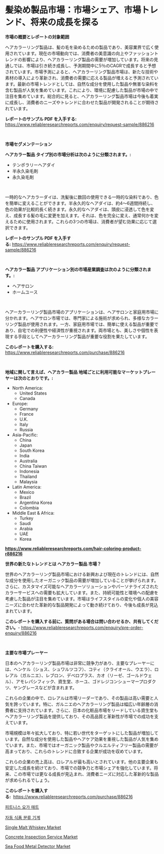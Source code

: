 <p><h1>髪染め製品市場：市場シェア、市場トレンド、将来の成長を探る</h1></p><p><strong>市場の概要とレポートの対象範囲</strong></p>
<p><p>ヘアカラーリング製品は、髪の毛を染めるための製品であり、美容業界で広く使用されています。現在の市場動向では、消費者の美意識の向上やファッショントレンドの影響により、ヘアカラーリング製品の需要が増加しています。将来の見通しでは、市場は引き続き成長し、予測期間中に5％のCAGRで成長すると予想されています。市場予測によると、ヘアカラーリング製品市場は、新たな技術や素材の導入により革新され、消費者の需要に応える製品が増えると予測されています。最新の市場トレンドとしては、自然な成分を使用した製品や無害な染料を含む製品が人気を集めています。これにより、環境に配慮した製品が市場の中で注目を集めています。総合的に見ると、ヘアカラーリング製品市場は今後も着実に成長し、消費者のニーズやトレンドに合わせた製品が開発されることが期待されています。</p></p>
<p><strong>レポートのサンプル PDF を入手する:</strong> <a href="https://www.reliableresearchreports.com/enquiry/request-sample/886216">https://www.reliableresearchreports.com/enquiry/request-sample/886216</a></p>
<p>&nbsp;</p>
<p><strong>市場セグメンテーション</strong></p>
<p><strong>ヘアカラー製品 タイプ別の市場分析は次のように分類されます。:</strong></p>
<p><ul><li>テンポラリーヘアダイ</li><li>半永久染毛剤</li><li>永久染毛剤</li></ul></p>
<p>&nbsp;</p>
<p><p>一時的なヘアカラーダイは、洗髪後に数回の使用できる一時的な染料であり、色を簡単に変えることができます。半永久的なヘアダイは、約4〜6週間持続し、色の効果が比較的長く続きます。永久的なヘアダイは、頭皮に浸透して色を変え、成長する髪の毛に変更を加えます。それは、色を完全に変え、通常何かを変えるために使用されます。これらの3つの市場は、消費者が望む効果に応じて選択できます。</p></p>
<p><strong>レポートのサンプル PDF を入手する:</strong>&nbsp;<a href="https://www.reliableresearchreports.com/enquiry/request-sample/886216">https://www.reliableresearchreports.com/enquiry/request-sample/886216</a></p>
<p>&nbsp;</p>
<p><strong> ヘアカラー製品 アプリケーション別の市場産業調査は次のように分類されます。:</strong></p>
<p><ul><li>ヘアサロン</li><li>ホームユース</li></ul></p>
<p>&nbsp;</p>
<p><p>ヘアーカラーリング製品市場のアプリケーションは、ヘアサロンと家庭用市場に分かれます。ヘアサロン市場では、専門家による施術が求められ、多様なカラーリング製品が使用されます。一方、家庭用市場では、簡単に使える製品が重要であり、自宅での利便性や経済性が重視されます。両市場とも、美しさや個性を表現する手段としてヘアーカラーリング製品が重要な役割を果たしています。</p></p>
<p><strong>このレポートを購入する:</strong>&nbsp; <a href="https://www.reliableresearchreports.com/purchase/886216">https://www.reliableresearchreports.com/purchase/886216</a></p>
<p>&nbsp;</p>
<p><strong>地域に関して言えば、ヘアカラー製品 地域ごとに利用可能なマーケットプレーヤーは次のとおりです。:</strong></p>
<p><ul>
    <li>
        North America:
        <ul>
            <li>United States</li>
            <li>Canada</li>
        </ul>
    </li>
    <li>
        Europe:
        <ul>
            <li>Germany</li>
            <li>France</li>
            <li>U.K.</li>
            <li>Italy</li>
            <li>Russia</li>
        </ul>
    </li>
    <li>
        Asia-Pacific:
        <ul>
            <li>China</li>
            <li>Japan</li>
            <li>South Korea</li>
            <li>India</li>
            <li>Australia</li>
            <li>China Taiwan</li>
            <li>Indonesia</li>
            <li>Thailand</li>
            <li>Malaysia</li>
        </ul>
    </li>
    <li>
        Latin America:
        <ul>
            <li>Mexico</li>
            <li>Brazil</li>
            <li>Argentina Korea</li>
            <li>Colombia</li>
        </ul>
    </li>
    <li>
        Middle East & Africa:
        <ul>
            <li>Turkey</li>
            <li>Saudi</li>
            <li>Arabia</li>
            <li>UAE</li>
            <li>Korea</li>
        </ul>
    </li>
    </ul></p>
<p><strong><a href="https://www.reliableresearchreports.com/hair-coloring-product-r886216">https://www.reliableresearchreports.com/hair-coloring-product-r886216</a></strong>&nbsp;</p>
<p><strong>世界の新たなトレンドとは ヘアカラー製品 市場？</strong></p>
<p><p>世界のヘアカラーリング製品市場における新興および現在のトレンドには、自然な成分を使用したオーガニック製品の需要が増加していることが挙げられます。さらに、カスタマイズ可能なヘアカラーソリューションやパーソナライズされたカラーサービスへの需要も拡大しています。また、持続可能性と環境への配慮を考慮した製品が注目を集めています。市場はライフスタイルの変化や個人の美容ニーズに合わせた革新的な製品開発によって動き続けており、今後も成長が見込まれています。</p></p>
<p><strong>このレポートを購入する前に、質問がある場合は問い合わせるか、共有してください。</strong>- <a href="https://www.reliableresearchreports.com/enquiry/pre-order-enquiry/886216">https://www.reliableresearchreports.com/enquiry/pre-order-enquiry/886216</a></p>
<p>&nbsp;</p>
<p><strong>主要な市場プレーヤー</strong></p>
<p><p>日本のヘアカラーリング製品市場は非常に競争力があり、主要なプレーヤーには、ヘンケル（ショス、シュワルツコフ）、コティ（クライオール、ウエラ）、ロレアル（ガルニエ）、レブロン、デベロプラス、カオ（リーゼ、ゴールドウェル）、アモレパシフィック、資生堂、ホーユ、ゴドレジコンシューマープロダクツ、ヤングレースなどが含まれます。</p><p>これらの企業の中で、ロレアルは市場リーダーであり、その製品は高い需要と人気を誇っています。特に、ガルニエのヘアカラーリング製品は幅広い年齢層の消費者に支持されています。さらに、日本の化粧品市場をリードしている資生堂もヘアカラーリング製品を提供しており、その高品質と革新性が市場での成功を支えています。</p><p>市場規模は年々拡大しており、特に若い世代をターゲットにした製品が増加しています。自然な成分を使用した製品やヘアケア効果を重視した製品が人気を集めています。また、市場ではオーガニック製品やクルエルティフリー製品の需要が高まっており、これらのトレンドに合致する企業が成功を収めています。</p><p>これらの企業の売上高は、ロレアルが最も高いとされています。他の主要企業も安定した成長を続けており、市場での競争力と市場シェアを強化しています。将来、この市場では更なる成長が見込まれ、消費者ニーズに対応した革新的な製品が求められるでしょう。</p></p>
<p><strong>このレポートを購入する:</strong>&nbsp;&nbsp;<a href="https://www.reliableresearchreports.com/purchase/886216">https://www.reliableresearchreports.com/purchase/886216</a></p>
<p><p><a href="https://medium.com/@beaublock13/%ED%94%BC%ED%8A%B8%EB%8B%88%EC%8A%A4-%EC%9A%94%EA%B0%80-%EB%A7%A4%ED%8A%B8-%EC%8B%9C%EC%9E%A5-%EC%8B%9C%EC%9E%A5-cagr-%EC%8B%9C%EC%9E%A5-%ED%8A%B8%EB%A0%8C%EB%93%9C-%EB%B0%8F-%EC%84%B1%EC%9E%A5-%EC%A0%84%EB%9E%B5%EC%97%90-%EB%8C%80%ED%95%9C-%ED%86%B5%EC%B0%B0%EB%A0%A5-5907cce75dd0">피트니스 요가 매트</a></p><p><a href="https://github.com/rcabello548/Market-Research-Report-List-1/blob/main/260105660502.md">자동 식품 분류 기계</a></p><p><a href="https://issuu.com/reportprime-2/docs/single-malt-whiskey-market-size-2030.pptx">Single Malt Whiskey Market</a></p><p><a href="https://github.com/markusgodoy/Market-Research-Report-List-3/blob/main/concrete-inspection-service-market.md">Concrete Inspection Service Market</a></p><p><a href="https://www.linkedin.com/pulse/sea-food-metal-detector-market-size-examines-its-scope-primary-rle2f">Sea Food Metal Detector Market</a></p></p>